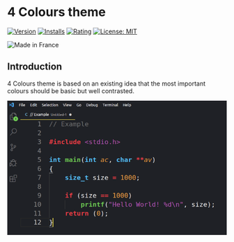 # 4 Colours theme

[![Version](https://vsmarketplacebadge.apphb.com/version/gpem.4-colours.svg)](https://marketplace.visualstudio.com/items?itemName=gpem.4-colours)  [![Installs](https://vsmarketplacebadge.apphb.com/installs/gpem.4-colours.svg)](https://marketplace.visualstudio.com/items?itemName=gpem.4-colours)  [![Rating](https://vsmarketplacebadge.apphb.com/rating/gpem.4-colours.svg)](https://marketplace.visualstudio.com/items?itemName=gpem.4-colours)  [![License: MIT](https://img.shields.io/badge/License-MIT-yellow.svg)](https://opensource.org/licenses/MIT)

![Made in France](https://img.shields.io/badge/made%20in-France-008751.svg)


## Introduction
4 Colours theme is based on an existing idea that the most important colours should be basic but well contrasted.

![theme screenshot](https://github.com/Germain-Gadel/4-colours/raw/master/images/example.png)